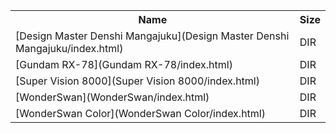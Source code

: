 <table>
<tr><th>Name</th><th>Size</th></tr>
<tr><td>[Design Master Denshi Mangajuku](Design Master Denshi Mangajuku/index.html)</td><td>DIR</td></tr>
<tr><td>[Gundam RX-78](Gundam RX-78/index.html)</td><td>DIR</td></tr>
<tr><td>[Super Vision 8000](Super Vision 8000/index.html)</td><td>DIR</td></tr>
<tr><td>[WonderSwan](WonderSwan/index.html)</td><td>DIR</td></tr>
<tr><td>[WonderSwan Color](WonderSwan Color/index.html)</td><td>DIR</td></tr>
</table>
